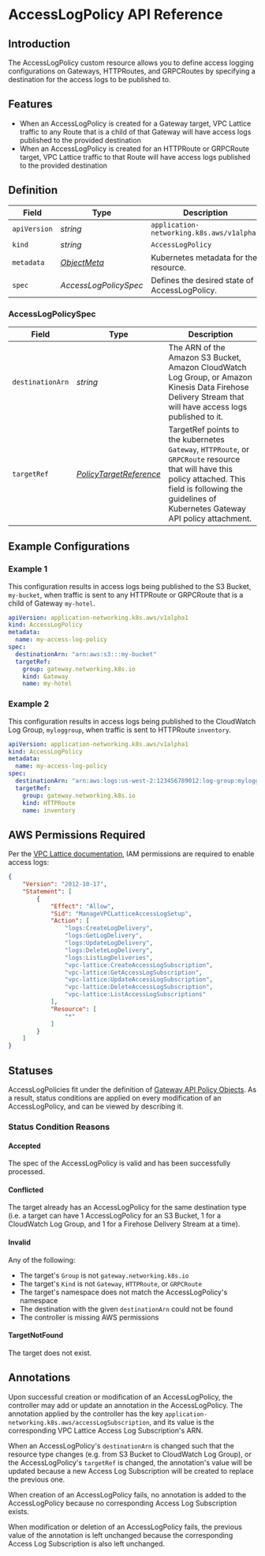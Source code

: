 # AccessLogPolicy API Reference

## Introduction

The AccessLogPolicy custom resource allows you to define access logging configurations on
Gateways, HTTPRoutes, and GRPCRoutes by specifying a destination for the access logs to be published to.

## Features
- When an AccessLogPolicy is created for a Gateway target, VPC Lattice traffic to any Route that is a child of that Gateway will have access logs published to the provided destination
- When an AccessLogPolicy is created for an HTTPRoute or GRPCRoute target, VPC Lattice traffic to that Route will have access logs published to the provided destination

## Definition

| Field        | Type                                                                                                     | Description                                      |
|--------------|----------------------------------------------------------------------------------------------------------|--------------------------------------------------|
| `apiVersion` | *string*                                                                                                 | `application-networking.k8s.aws/v1alpha1`       |
| `kind`       | *string*                                                                                                 | `AccessLogPolicy`                                |
| `metadata`   | [*ObjectMeta*](https://kubernetes.io/docs/reference/generated/kubernetes-api/v1.26/#objectmeta-v1-meta) | Kubernetes metadata for the resource.            |
| `spec`       | *AccessLogPolicySpec*                                                                                    | Defines the desired state of AccessLogPolicy.    |

### AccessLogPolicySpec

| Field                                       | Type                                                                                           | Description                                                                                                                                           |
|---------------------------------------------|------------------------------------------------------------------------------------------------|-------------------------------------------------------------------------------------------------------------------------------------------------------|
| `destinationArn`                            | *string*                                                                                       | The ARN of the Amazon S3 Bucket, Amazon CloudWatch Log Group, or Amazon Kinesis Data Firehose Delivery Stream that will have access logs published to it. |
| `targetRef`                                 | *[PolicyTargetReference](https://gateway-api.sigs.k8s.io/geps/gep-713/#policy-targetref-api)* | TargetRef points to the kubernetes `Gateway`, `HTTPRoute`, or `GRPCRoute` resource that will have this policy attached. This field is following the guidelines of Kubernetes Gateway API policy attachment. |

## Example Configurations

### Example 1

This configuration results in access logs being published to the S3 Bucket, `my-bucket`, when traffic
is sent to any HTTPRoute or GRPCRoute that is a child of Gateway `my-hotel`.

```yaml
apiVersion: application-networking.k8s.aws/v1alpha1
kind: AccessLogPolicy
metadata:
  name: my-access-log-policy
spec:
  destinationArn: "arn:aws:s3:::my-bucket"
  targetRef:
    group: gateway.networking.k8s.io
    kind: Gateway
    name: my-hotel
```

### Example 2

This configuration results in access logs being published to the CloudWatch Log Group, `myloggroup`, when traffic
is sent to HTTPRoute `inventory`.

```yaml
apiVersion: application-networking.k8s.aws/v1alpha1
kind: AccessLogPolicy
metadata:
  name: my-access-log-policy
spec:
  destinationArn: "arn:aws:logs:us-west-2:123456789012:log-group:myloggroup:*"
  targetRef:
    group: gateway.networking.k8s.io
    kind: HTTPRoute
    name: inventory
```

## AWS Permissions Required

Per the [VPC Lattice documentation](https://docs.aws.amazon.com/vpc-lattice/latest/ug/monitoring-access-logs.html#monitoring-access-logs-IAM),
 IAM permissions are required to enable access logs:

```json
{
    "Version": "2012-10-17",
    "Statement": [
        {
            "Effect": "Allow",
            "Sid": "ManageVPCLatticeAccessLogSetup",
            "Action": [
                "logs:CreateLogDelivery",
                "logs:GetLogDelivery",
                "logs:UpdateLogDelivery",
                "logs:DeleteLogDelivery",
                "logs:ListLogDeliveries",
                "vpc-lattice:CreateAccessLogSubscription",
                "vpc-lattice:GetAccessLogSubscription",
                "vpc-lattice:UpdateAccessLogSubscription",
                "vpc-lattice:DeleteAccessLogSubscription",
                "vpc-lattice:ListAccessLogSubscriptions"
            ],
            "Resource": [
                "*"
            ]
        }
    ]
}
```

## Statuses

AccessLogPolicies fit under the definition of [Gateway API Policy Objects](https://gateway-api.sigs.k8s.io/geps/gep-713/#on-policy-objects).
As a result, status conditions are applied on every modification of an AccessLogPolicy, and can be viewed by describing it.

### Status Condition Reasons

#### Accepted

The spec of the AccessLogPolicy is valid and has been successfully processed.

#### Conflicted

The target already has an AccessLogPolicy for the same destination type
(i.e. a target can have 1 AccessLogPolicy for an S3 Bucket, 1 for a CloudWatch Log Group,
and 1 for a Firehose Delivery Stream at a time).

#### Invalid

Any of the following:
- The target's `Group` is not `gateway.networking.k8s.io`
- The target's `Kind` is not `Gateway`, `HTTPRoute`, or `GRPCRoute`
- The target's namespace does not match the AccessLogPolicy's namespace
- The destination with the given `destinationArn` could not be found
- The controller is missing AWS permissions

#### TargetNotFound

The target does not exist.

## Annotations

Upon successful creation or modification of an AccessLogPolicy, the controller may add or update an annotation in the
AccessLogPolicy. The annotation applied by the controller has the key
`application-networking.k8s.aws/accessLogSubscription`, and its value is the corresponding VPC Lattice Access Log
Subscription's ARN.

When an AccessLogPolicy's `destinationArn` is changed such that the resource type changes (e.g. from S3 Bucket to CloudWatch Log Group),
or the AccessLogPolicy's `targetRef` is changed, the annotation's value will be updated because a new Access Log Subscription will be created to replace the previous one.

When creation of an AccessLogPolicy fails, no annotation is added to the AccessLogPolicy because no corresponding Access Log Subscription exists.

When modification or deletion of an AccessLogPolicy fails, the previous value of the annotation is left unchanged because the
corresponding Access Log Subscription is also left unchanged.
